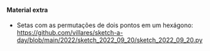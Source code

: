 #### Material extra

- Setas com as permutações de dois pontos em um hexágono: https://github.com/villares/sketch-a-day/blob/main/2022/sketch_2022_09_20/sketch_2022_09_20.py 


